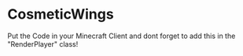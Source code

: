 # CosmeticWings

Put the Code in your Minecraft Client and dont forget to add this in the "RenderPlayer" class!
